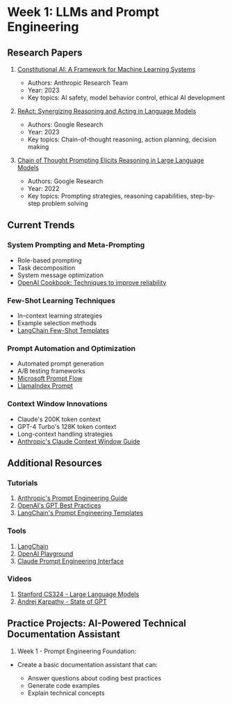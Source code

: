 # Week 1: LLMs and Prompt Engineering

## Research Papers
1. [Constitutional AI: A Framework for Machine Learning Systems](https://arxiv.org/abs/2212.08073)
   - Authors: Anthropic Research Team
   - Year: 2023
   - Key topics: AI safety, model behavior control, ethical AI development

2. [ReAct: Synergizing Reasoning and Acting in Language Models](https://arxiv.org/abs/2210.03629)
   - Authors: Google Research
   - Year: 2023
   - Key topics: Chain-of-thought reasoning, action planning, decision making

3. [Chain of Thought Prompting Elicits Reasoning in Large Language Models](https://arxiv.org/abs/2201.11903)
   - Authors: Google Research
   - Year: 2022
   - Key topics: Prompting strategies, reasoning capabilities, step-by-step problem solving

## Current Trends

### System Prompting and Meta-Prompting
- Role-based prompting
- Task decomposition
- System message optimization
- [OpenAI Cookbook: Techniques to improve reliability](https://github.com/openai/openai-cookbook)

### Few-Shot Learning Techniques
- In-context learning strategies
- Example selection methods
- [LangChain Few-Shot Templates](https://python.langchain.com/docs/how_to/few_shot_examples/)

### Prompt Automation and Optimization
- Automated prompt generation
- A/B testing frameworks
- [Microsoft Prompt Flow](https://github.com/microsoft/promptflow)
- [LlamaIndex Prompt](https://docs.llamaindex.ai/en/stable/module_guides/models/prompts/)

### Context Window Innovations
- Claude's 200K token context
- GPT-4 Turbo's 128K token context
- Long-context handling strategies
- [Anthropic's Claude Context Window Guide](https://docs.anthropic.com/claude/docs/introduction-to-claude)

## Additional Resources

### Tutorials
1. [Anthropic's Prompt Engineering Guide](https://docs.anthropic.com/claude/docs/introduction-to-prompt-design)
2. [OpenAI's GPT Best Practices](https://platform.openai.com/docs/guides/gpt-best-practices)
3. [LangChain's Prompt Engineering Templates](https://python.langchain.com/docs/modules/model_io/prompts/)

### Tools
1. [LangChain](https://github.com/langchain-ai/langchain)
2. [OpenAI Playground](https://platform.openai.com/playground)
3. [Claude Prompt Engineering Interface](https://claude.ai)

### Videos
1. [Stanford CS324 - Large Language Models](https://stanford-cs324.github.io/winter2022/)
2. [Andrej Karpathy - State of GPT](https://www.youtube.com/watch?v=bZQun8Y4L2A)

## Practice Projects: AI-Powered Technical Documentation Assistant
1. Week 1 - Prompt Engineering Foundation:

- Create a basic documentation assistant that can:

   - Answer questions about coding best practices
   - Generate code examples
   - Explain technical concepts

